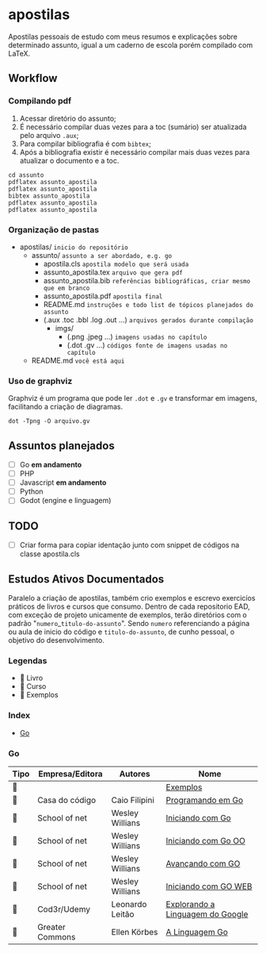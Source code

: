 # apostilas
Apostilas pessoais de estudo com meus resumos e explicações sobre determinado assunto, igual a um caderno de escola porém compilado com LaTeX.

## Workflow
### Compilando pdf
1. Acessar diretório do assunto;
2. É necessário compilar duas vezes para a toc (sumário) ser atualizada pelo arquivo ``.aux``;
3. Para compilar bibliografia é com ``bibtex``;
4. Após a bibliografia existir é necessário compilar mais duas vezes para atualizar o documento e a toc.

```shell
cd assunto
pdflatex assunto_apostila
pdflatex assunto_apostila
bibtex assunto_apostila
pdflatex assunto_apostila
pdflatex assunto_apostila
```

### Organização de pastas
* apostilas/ ``inicio do repositório``
    * assunto/ ``assunto a ser abordado, e.g. go``
        * apostila.cls ``apostila modelo que será usada``
        * assunto_apostila.tex ``arquivo que gera pdf``
        * assunto_apostila.bib ``referências bibliográficas, criar mesmo que em branco``
        * assunto_apostila.pdf ``apostila final``
        * README.md ``instruções e todo list de tópicos planejados do assunto``
        * (.aux .toc .bbl .log .out ...) ``arquivos gerados durante compilação``
            * imgs/
                * (.png .jpeg ...) ``imagens usadas no capítulo``
                * (.dot .gv ...) ``códigos fonte de imagens usadas no capítulo``
    * README.md ``você está aqui``

### Uso de graphviz
Graphviz é um programa que pode ler ``.dot`` e ``.gv`` e transformar em imagens, facilitando a criação de diagramas.
```shell
dot -Tpng -O arquivo.gv
```

## Assuntos planejados
* [ ] Go **em andamento**
* [ ] PHP
* [ ] Javascript **em andamento**
* [ ] Python
* [ ] Godot (engine e linguagem)

## TODO
* [ ] Criar forma para copiar identação junto com snippet de códigos na classe apostila.cls


## Estudos Ativos Documentados
Paralelo a criação de apostilas, também crio exemplos e escrevo exercicíos práticos de livros e cursos que consumo.
Dentro de cada repositorio EAD, com exceção de projeto unicamente de exemplos, terão diretórios com o padrão "``numero``_``titulo-do-assunto``". Sendo ``numero`` referenciando a página ou aula de inicio do código e ``titulo-do-assunto``, de cunho pessoal, o objetivo do desenvolvimento.

### Legendas
* :book: Livro
* :school: Curso
* :feet: Exemplos

### Index
* [Go](https://gitlab.com/nenitf/apostilas#go)

### Go

|  Tipo  | Empresa/Editora |     Autores     | Nome |
| ------ | --------------- | --------------- | ---- |
| :feet: |                 |                 | [Exemplos](https://gitlab.com/nenitf/ead-go)
| :book: |  Casa do código |  Caio Filipini  | [Programando em Go](https://gitlab.com/nenitf/ead-programando-em-go)
|:school:|  School of net  | Wesley Willians | [Iniciando com Go](https://gitlab.com/nenitf/ead-iniciando-com-go)
|:school:|  School of net  | Wesley Willians | [Iniciando com Go OO](https://gitlab.com/nenitf/ead-iniciando-com-go-oo)
|:school:|  School of net  | Wesley Willians | [Avançando com GO](https://gitlab.com/nenitf/ead-avancando-com-go)
|:school:|  School of net  | Wesley Willians | [Iniciando com GO WEB](https://gitlab.com/nenitf/ead-iniciando-com-go-web)
|:school:|   Cod3r/Udemy   | Leonardo Leitão | [Explorando a Linguagem do Google](https://gitlab.com/nenitf/ead-go-cod3r)
|:school:| Greater Commons |   Ellen Körbes  | [A Linguagem Go](https://gitlab.com/nenitf/ead-go-greatercommons)
